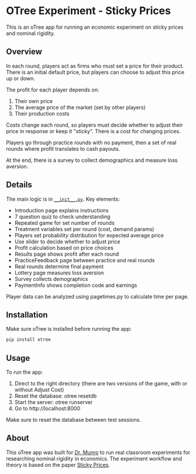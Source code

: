 # OTree Experiment - Sticky Prices

This is an oTree app for running an economic experiment on sticky prices and nominal rigidity.

## Overview

In each round, players act as firms who must set a price for their product. There is an initial default price, but players can choose to adjust this price up or down.

The profit for each player depends on:

1. Their own price
2. The average price of the market (set by other players)
3. Their production costs

Costs change each round, so players must decide whether to adjust their price in response or keep it "sticky". There is a cost for changing prices.

Players go through practice rounds with no payment, then a set of real rounds where profit translates to cash payouts.

At the end, there is a survey to collect demographics and measure loss aversion.

## Details

The main logic is in [`__init__.py`](https://github.com/cjy-2001/sticky-prices/blob/main/sticky_prices_WithCost/__init__.py). Key elements:

- Introduction page explains instructions
- 7 question quiz to check understanding
- Repeated game for set number of rounds
- Treatment variables set per round (cost, demand params)
- Players set probability distribution for expected average price
- Use slider to decide whether to adjust price
- Profit calculation based on price choices
- Results page shows profit after each round
- PracticeFeedback page between practice and real rounds
- Real rounds determine final payment
- Lottery page measures loss aversion
- Survey collects demographics
- PaymentInfo shows completion code and earnings

Player data can be analyzed using pagetimes.py to calculate time per page.

## Installation

Make sure oTree is installed before running the app:

```bash
pip install otree
```

## Usage

To run the app:

1. Direct to the right directory (there are two versions of the game, with or without Adjust Cost)
2. Reset the database: otree resetdb
3. Start the server: otree runserver
4. Go to http://localhost:8000

Make sure to reset the database between test sessions.

## About

This oTree app was built for [Dr. Munro](https://sites.google.com/site/munrodavidr/home) to run real classroom experiments for researching nominal rigidity in economics. The experiment workflow and theory is based on the paper [Sticky Prices](https://www.nber.org/system/files/working_papers/w2327/w2327.pdf).